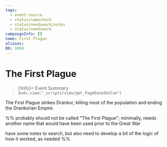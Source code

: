 ```yaml
---
tags:
  - event-source
  - status/namecheck
  - status/needswork/notes
  - status/needswork
campaignInfo: []
name: First Plague
aliases: 
DR: 1059
---
```

# The First Plague
>[!info]+ Event Summary
>`$=dv.view("_scripts/view/get_PageDatedValue")`

The First Plague strikes Drankor, killing most of the population and ending the Drankorian Empire.

%% 
probably should not be called "The First Plague"; minimally, needs another name that would have been used prior to the Great War 

have some notes to search, but also need to develop a bit of the logic of how it worked, as needed
%%


